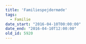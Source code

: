 ```yaml
---
title: 'Familiespejdermøde'
tags:
  - Familie
date_start: "2016-04-10T00:00:00"
date_end: "2016-04-10T12:00:00"
old_id: 5920
---
```

